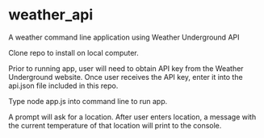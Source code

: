 # weather_api
A weather command line application using Weather Underground API

Clone repo to install on local computer.

Prior to running app, user will need to obtain API key from the Weather Underground website. Once user receives the API key, enter it into the api.json file included
in this repo.

Type node app.js into command line to run app.

A prompt will ask for a location.
After user enters location, a message with the current temperature
of that location will print to the console.

